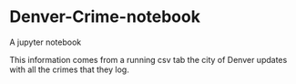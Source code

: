 # Denver-Crime-notebook
A jupyter notebook 

This information comes from a running csv tab the city of Denver updates with all the crimes that they log.
